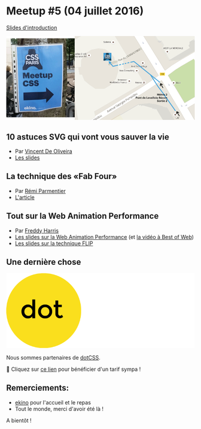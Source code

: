 # Meetup #5 (04 juillet 2016)

[Slides d'introduction](http://slides.com/siegfriedehret/css-paris-05)

![C'était là !](acces.png)

## 10 astuces SVG qui vont vous sauver la vie

- Par [Vincent De Oliveira](https://twitter.com/iamvdo)
- [Les slides](http://slides.iamvdo.me/kiwiparty16/)

## La technique des «Fab Four»

- Par [Rémi Parmentier](https://twitter.com/HTeuMeuLeu)
- [L'article](http://emails.hteumeuleu.fr/2016/02/fab-four-emails-responsive-sans-media-queries/)

## Tout sur la Web Animation Performance

- Par [Freddy Harris](https://twitter.com/HarrisFreddy)
- [Les slides sur la Web Animation Performance](https://freddy03h.github.io/render-presentation) (et [la vidéo à Best of Web](https://www.youtube.com/watch?v=qrbbD-1ET14))
- [Les slides sur la technique FLIP](https://freddy03h.github.io/flip-presentation/)

## Une dernière chose

<img src="dotcss.png" style="background: 000;">

Nous sommes partenaires de [dotCSS](http://www.dotcss.io).

:gift_heart: Cliquez sur [ce lien](https://dotcss2016.eventbrite.com/?discount=CSSPARIS) pour bénéficier d'un tarif sympa !

## Remerciements:

- [ekino](http://www.ekino.com) pour l'accueil et le repas
- Tout le monde, merci d'avoir été là !

A bientôt !
